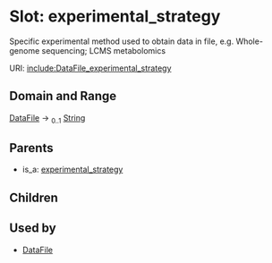 
# Slot: experimental_strategy


Specific experimental method used to obtain data in file, e.g. Whole-genome sequencing; LCMS metabolomics

URI: [include:DataFile_experimental_strategy](https://w3id.org/include/DataFile_experimental_strategy)


## Domain and Range

[DataFile](DataFile.md) &#8594;  <sub>0..1</sub> [String](types/String.md)

## Parents

 *  is_a: [experimental_strategy](experimental_strategy.md)

## Children


## Used by

 * [DataFile](DataFile.md)
